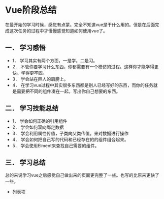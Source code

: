 ﻿#        	    Vue阶段总结
在最开始的学习时候，感觉有点蒙。完全不知道vue是干什么用的。但是在后面完成这次任务的过程中才慢慢感觉知道如何使用vue了。
##  一．	学习感悟
* 1．	学习其实有两个方面，一是学。二是习。
* 2．	不管你要学习什么东西，你都需要有一个模仿的过程。这样你才能学得更快。学得更牢固。
* 3．	学会站在巨人的肩膀上。
* 4．	在学习vue过程中其实很多东西都是别人已经写好的东西，而你的任务就是需要把不同的组件凑在一起。写出你自己想要的东西。
## 二．	学习技能总结
* 1．	学会如何正确的引用组件
* 2．	学会如何双向绑定数据
* 3．	学会利用属性传值，子类向父类传值。来对数据进行操作
* 4．	学会如何把自己写的代码和已经存在的的组件组合起来。
* 5．	学会使用Elment来查找自己需要的组件。

## 三．	学习总结
总的来说学习vue之后感觉自己做出来的页面更完整了一些。也写的比原来更快了一些。

 - 列表项

    
       
   





